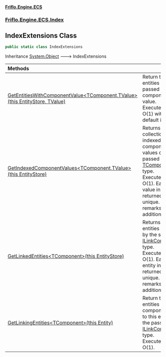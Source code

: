 #### [Friflo.Engine.ECS](index.md 'index')
### [Friflo.Engine.ECS.Index](Friflo.Engine.ECS.Index.md 'Friflo.Engine.ECS.Index')

## IndexExtensions Class

```csharp
public static class IndexExtensions
```

Inheritance [System.Object](https://docs.microsoft.com/en-us/dotnet/api/System.Object 'System.Object') &#129106; IndexExtensions

| Methods | |
| :--- | :--- |
| [GetEntitiesWithComponentValue&lt;TComponent,TValue&gt;(this EntityStore, TValue)](IndexExtensions.GetEntitiesWithComponentValue_TComponent,TValue_(thisEntityStore,TValue).md 'Friflo.Engine.ECS.Index.IndexExtensions.GetEntitiesWithComponentValue<TComponent,TValue>(this Friflo.Engine.ECS.EntityStore, TValue)') | Return the entities with the passed component value.<br/> Executes in O(1) with default index. |
| [GetIndexedComponentValues&lt;TComponent,TValue&gt;(this EntityStore)](IndexExtensions.GetIndexedComponentValues_TComponent,TValue_(thisEntityStore).md 'Friflo.Engine.ECS.Index.IndexExtensions.GetIndexedComponentValues<TComponent,TValue>(this Friflo.Engine.ECS.EntityStore)') | Returns a collection of all indexed component values of the passed [TComponent](IndexExtensions.GetIndexedComponentValues_TComponent,TValue_(thisEntityStore).md#Friflo.Engine.ECS.Index.IndexExtensions.GetIndexedComponentValues_TComponent,TValue_(thisFriflo.Engine.ECS.EntityStore).TComponent 'Friflo.Engine.ECS.Index.IndexExtensions.GetIndexedComponentValues<TComponent,TValue>(this Friflo.Engine.ECS.EntityStore).TComponent') type.<br/> Executes in O(1). Each value in the returned list is unique. See remarks for additional infos. |
| [GetLinkedEntities&lt;TComponent&gt;(this EntityStore)](IndexExtensions.GetLinkedEntities_TComponent_(thisEntityStore).md 'Friflo.Engine.ECS.Index.IndexExtensions.GetLinkedEntities<TComponent>(this Friflo.Engine.ECS.EntityStore)') | Returns all entities linked by the specified [ILinkComponent](ILinkComponent.md 'Friflo.Engine.ECS.Index.ILinkComponent') type.<br/> Executes in O(1). Each entity in the returned list is unique. See remarks for additional infos. |
| [GetLinkingEntities&lt;TComponent&gt;(this Entity)](IndexExtensions.GetLinkingEntities_TComponent_(thisEntity).md 'Friflo.Engine.ECS.Index.IndexExtensions.GetLinkingEntities<TComponent>(this Friflo.Engine.ECS.Entity)') | Return the entities having a component link to this entity of the passed [ILinkComponent](ILinkComponent.md 'Friflo.Engine.ECS.Index.ILinkComponent') type.<br/> Executes in O(1). |
